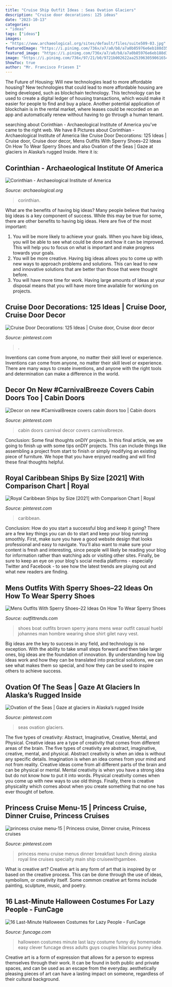 ```yaml
---
title: "Cruise Ship Outfit Ideas : Seas Ovation Glaciers"
description: "Cruise door decorations: 125 ideas"
date: "2023-10-13"
categories:
- "ideas"
tags: ["ideas"]
images:
- "https://www.archaeological.org/sites/default/files/suite509-03.jpg"
featuredImage: "https://i.pinimg.com/736x/a7/a0/b8/a7a0b85976e6eb188d35d712c5b42815.jpg"
featured_image: "https://i.pinimg.com/736x/a7/a0/b8/a7a0b85976e6eb188d35d712c5b42815.jpg"
image: "https://i.pinimg.com/736x/97/21/b0/9721b002622aa2539630590616545444--family-cruise-alaskan-cruise.jpg"
ShowToc: true
author: "Mr. Francisco Friesen I"
---
```



The Future of Housing: Will new technologies lead to more affordable housing?
New technologies that could lead to more affordable housing are being developed, such as blockchain technology. This technology can be used to create a digital ledger of housing transactions, which would make it easier for people to find and buy a place. Another potential application of blockchain is in the rental market, where leases could be recorded on an app and automatically renew without having to go through a human tenant.

	

		
searching about Corinthian - Archaeological Institute of America you've came to the right web. We have 8 Pictures about Corinthian - Archaeological Institute of America like Cruise Door Decorations: 125 Ideas | Cruise door, Cruise door decor, Mens Outfits With Sperry Shoes–22 Ideas On How To Wear Sperry Shoes and also Ovation of the Seas | Gaze at glaciers in Alaska’s rugged Inside. Here it is:
		
    
## Corinthian - Archaeological Institute Of America

<img loading=lazy src="https://www.archaeological.org/sites/default/files/suite509-03.jpg" onerror="this.onerror=null;this.src='https://tse2.mm.bing.net/th?id=OIP.EsmeU2avox07Iy16SgHf-QHaE7&amp;pid=15.1';" alt="Corinthian - Archaeological Institute of America">

_Source: archaeological.org_

>corinthian. 

	

What are the benefits of having big ideas?
Many people believe that having big ideas is a key component of success. While this may be true for some, there are other benefits to having big ideas. Here are five of the most important: 
1. You will be more likely to achieve your goals. When you have big ideas, you will be able to see what could be done and how it can be improved. This will help you to focus on what is important and make progress towards your goals. 
2. You will be more creative. Having big ideas allows you to come up with new ways to approach problems and solutions. This can lead to new and innovative solutions that are better than those that were thought before. 
3. You will have more time for work. Having large amounts of Ideas at your disposal means that you will have more time available for working on projects.

    
## Cruise Door Decorations: 125 Ideas | Cruise Door, Cruise Door Decor

<img loading=lazy src="https://i.pinimg.com/736x/01/07/84/0107847c2f532c36c9372e99bf948c08.jpg" onerror="this.onerror=null;this.src='https://tse3.mm.bing.net/th?id=OIP.tAKYOWEEc6EfXaucUtWgHwHaJ3&amp;pid=15.1';" alt="Cruise Door Decorations: 125 Ideas | Cruise door, Cruise door decor">

_Source: pinterest.com_

>. 

	

Inventions can come from anyone, no matter their skill level or experience.
Inventions can come from anyone, no matter their skill level or experience. There are many ways to create inventions, and anyone with the right tools and determination can make a difference in the world.

    
## Decor On New #CarnivalBreeze Covers Cabin Doors Too | Cabin Doors

<img loading=lazy src="https://i.pinimg.com/736x/a9/9b/6b/a99b6b13c956bf2756516e8cd13b5dc2--cabin-doors-carnival-breeze.jpg" onerror="this.onerror=null;this.src='https://tse3.mm.bing.net/th?id=OIP.rCmPX3fvmrdPL2O9rih_wQHaJ6&amp;pid=15.1';" alt="Decor on new #CarnivalBreeze covers cabin doors too | Cabin doors">

_Source: pinterest.com_

>cabin doors carnival decor covers carnivalbreeze. 

	

Conclusion: Some final thoughts onDIY projects.
In this final article, we are going to finish up with some tips onDIY projects. This can include things like assembling a project from start to finish or simply modifying an existing piece of furniture. We hope that you have enjoyed reading and will find these final thoughts helpful.

    
## Royal Caribbean Ships By Size [2021] With Comparison Chart | Royal

<img loading=lazy src="https://i.pinimg.com/736x/9b/69/83/9b698312d8b6e7d295be100ffc33cc1c.jpg" onerror="this.onerror=null;this.src='https://tse1.mm.bing.net/th?id=OIP.OjuR_4pUFEoISBF_wtOYCAHaHa&amp;pid=15.1';" alt="Royal Caribbean Ships by Size [2021] with Comparison Chart | Royal">

_Source: pinterest.com_

>caribbean. 

	

Conclusion: How do you start a successful blog and keep it going?
There are a few key things you can do to start and keep your blog running smoothly. First, make sure you have a good website design that looks professional and easy to navigate. You'll also want to make sure your content is fresh and interesting, since people will likely be reading your blog for information rather than watching ads or visiting other sites. Finally, be sure to keep an eye on your blog's social media platforms - especially Twitter and Facebook - to see how the latest trends are playing out and what new readers are finding.

    
## Mens Outfits With Sperry Shoes–22 Ideas On How To Wear Sperry Shoes

<img loading=lazy src="https://www.outfittrends.com/wp-content/uploads/2016/06/416e5106b862be0bbf3f2c3dd4db74c1.jpg" onerror="this.onerror=null;this.src='https://tse4.mm.bing.net/th?id=OIP.Uf9L76M-QzYNUNA8d0-5GQHaKw&amp;pid=15.1';" alt="Mens Outfits With Sperry Shoes–22 Ideas On How To Wear Sperry Shoes">

_Source: outfittrends.com_

>shoes boat outfits brown sperry jeans mens wear outfit casual huebl johannes man hombre wearing shoe shirt gilet navy vest. 

	

Big ideas are the key to success in any field, and technology is no exception. With the ability to take small steps forward and then take larger ones, big ideas are the foundation of innovation. By understanding how big ideas work and how they can be translated into practical solutions, we can see what makes them so special, and how they can be used to inspire others to achieve success.

    
## Ovation Of The Seas | Gaze At Glaciers In Alaska’s Rugged Inside

<img loading=lazy src="https://i.pinimg.com/736x/a7/a0/b8/a7a0b85976e6eb188d35d712c5b42815.jpg" onerror="this.onerror=null;this.src='https://tse1.mm.bing.net/th?id=OIP.2yS55etemr51LYKEZY1zfQHaO0&amp;pid=15.1';" alt="Ovation of the Seas | Gaze at glaciers in Alaska’s rugged Inside">

_Source: pinterest.com_

>seas ovation glaciers. 

	

The five types of creativity: Abstract, Imaginative, Creative, Mental, and Physical.
Creative ideas are a type of creativity that comes from different areas of the brain. The five types of creativity are abstract, imaginative, creative, mental, and physical. Abstract creativity is when an idea is without any specific details. Imagination is when an idea comes from your mind and not from reality. Creative ideas come from all different parts of the brain and can be physical or mental. Mental creativity is when you have a strong idea but do not know how to put it into words. Physical creativity comes when you come up with new ways to use old things. Finally, there is creative physicality which comes about when you create something that no one has ever thought of before.

    
## Princess Cruise Menu-15 | Princess Cruise, Dinner Cruise, Princess Cruises

<img loading=lazy src="https://i.pinimg.com/736x/97/21/b0/9721b002622aa2539630590616545444--family-cruise-alaskan-cruise.jpg" onerror="this.onerror=null;this.src='https://tse3.mm.bing.net/th?id=OIP.He25_iI_1A5ZRoNrwMi8hgDIEs&amp;pid=15.1';" alt="princess cruise menu-15 | Princess cruise, Dinner cruise, Princess cruises">

_Source: pinterest.com_

>princess menu cruise menus dinner breakfast lunch dining alaska royal line cruises specialty main ship cruisewithgambee. 

	

What is creative art?
Creative art is any form of art that is inspired by or based on the creative process. This can be done through the use of ideas, symbolism, or creativity itself. Some common creative art forms include painting, sculpture, music, and poetry.

    
## 16 Last-Minute Halloween Costumes For Lazy People - FunCage

<img loading=lazy src="http://www.funcage.com/blog/wp-content/uploads/2013/10/16-Last-Minute-Halloween-Costumes-for-Lazy-People-001.jpg" onerror="this.onerror=null;this.src='https://tse4.mm.bing.net/th?id=OIP.D_MKW0F0UR-DU46wdw5JLwAAAA&amp;pid=15.1';" alt="16 Last-Minute Halloween Costumes for Lazy People - FunCage">

_Source: funcage.com_

>halloween costumes minute last lazy costume funny diy homemade easy clever funcage dress adults guys couples hilarious punny idea. 

	

Creative art is a form of expression that allows for a person to express themselves through their work. It can be found in both public and private spaces, and can be used as an escape from the everyday. aesthetically pleasing pieces of art can have a lasting impact on someone, regardless of their cultural background.

